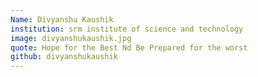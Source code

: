 ```yaml
---
Name: Divyanshu Kaushik
institution: srm institute of science and technology
image: divyanshukaushik.jpg  
quote: Hope for the Best Nd Be Prepared for the worst
github: divyanshukaushik
---
```

